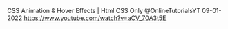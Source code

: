CSS Animation & Hover Effects | Html CSS Only @OnlineTutorialsYT 
09-01-2022
https://www.youtube.com/watch?v=aCV_70A3t5E